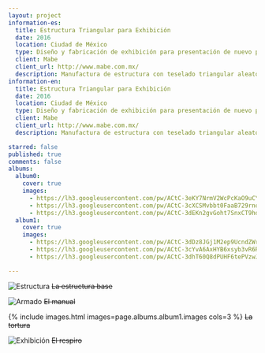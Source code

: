 ```yaml
---
layout: project
information-es:
  title: Estructura Triangular para Exhibición
  date: 2016
  location: Ciudad de México
  type: Diseño y fabricación de exhibición para presentación de nuevo producto
  client: Mabe
  client_url: http://www.mabe.com.mx/
  description: Manufactura de estructura con teselado triangular aleatorio. Conceptualmente asemejara una patrón cristalino. La estructura se realizó con panel de densidad media y película vinílica reflejante adherida en las caras frontales para efectos escenográficos. El diseño conceptual de la exhibición lo realizó el equipo de ARDS.
information-en:
  title: Estructura Triangular para Exhibición
  date: 2016
  location: Ciudad de México
  type: Diseño y fabricación de exhibición para presentación de nuevo producto
  client: Mabe
  client_url: http://www.mabe.com.mx/
  description: Manufactura de estructura con teselado triangular aleatorio. Conceptualmente asemejara una patrón cristalino. La estructura se realizó con panel de densidad media y película vinílica reflejante adherida en las caras frontales para efectos escenográficos. El diseño conceptual de la exhibición lo realizó el equipo de ARDS.

starred: false
published: true
comments: false
albums:
  album0:
    cover: true
    images:
      - https://lh3.googleusercontent.com/pw/ACtC-3eKY7NrmV2WcPcKaO9uCYYAlPABEZF0-qMR6PrvrMNyM9ihTyPP-Fl6upD_i_jMgYnBIdjxZ-yrH6Q6Eq-3ezvc37bbCAA3jAiaU1ZxCPwW2L7brkl0xhbZZ3DzehTAvmqe-uhXADScwxwBZIMjAUCqnA=w1551-h1163-no?authuser=1
      - https://lh3.googleusercontent.com/pw/ACtC-3cXCSMvbbt0FaaB729rnohFOjURabxL6HuvMtRoskciVlLZvVeE3BKCuwsALimpqPR9jE-g1xtYau_pyQy9QddFZF3OhCcDCyzwaHXIEKj-3qv3X4d9XztpnG9g8MdmpJ2K2K07LmRTRJIyCwdvk0D8tA=w1280-h978-no?authuser=1
      - https://lh3.googleusercontent.com/pw/ACtC-3dEKn2gvGoht7SnxCT9hdt9oiXRe37vRjgGsvU4xmneYGiEORZysHT3jMwfF-Iuv4LfxEjw8_xkizRPXnnfPtxQ1shn46gRVCMW1wR84KhIHdey5qJlen9J0Zg81jQjZMdQoayGtNHbz7xZAq0X9lQWBQ=w1920-h1080-no?authuser=1
  album1:
    cover: true
    images:
      - https://lh3.googleusercontent.com/pw/ACtC-3dDz8JGj1M2ep9UcndZWrZGSsiMdSj9GuX-QNZwqsWEub-BfhgjPnL78IseqJIW3YrTzOhsMroPyoq8u2wo2yuB-2xKMKItSeqIEaiA7I796d2jW9fl52XIT4I7al4jGw4EhFBfj9PWrkXDnFrHDnAK3w=w873-h1163-no?authuser=1
      - https://lh3.googleusercontent.com/pw/ACtC-3cYvA6AxHYB6xsyb3vR6RrFE9felV4D-RExl1gJGKQboWROG1hHTGIu-GVsI2j-gwIYgTwWb_ssT0S-O3Fo_5ZUCbBMIKxP-V0Uasiy15tvwbO1uX9_Dr56fwdED_CRWofawAjRuqjEWRF29NR8b_2euw=w1551-h1163-no?authuser=1
      - https://lh3.googleusercontent.com/pw/ACtC-3dhT60Q8dPUHF6tePVzwJc4zOTSv1RH_TlkIAxpnIKL9IjVtq736O6q7OVu3Q70I3O29uTCu2hOKC5kap12wPlncvdMEsU5hs9wBBcBbI4jePXbsiBlyhGRgtpTs6moQI7toPbmIeOLXz0XaUfkpSlLmA=w852-h640-no?authuser=1

---
```


![Estructura]({{page.albums.album0.images[0]}})
~~La estructura base~~

![Armado]({{page.albums.album0.images[2]}})
~~El manual~~

{% include images.html images=page.albums.album1.images cols=3 %}
~~La tortura~~

![Exhibición]({{page.albums.album0.images[1]}})
~~El respiro~~
